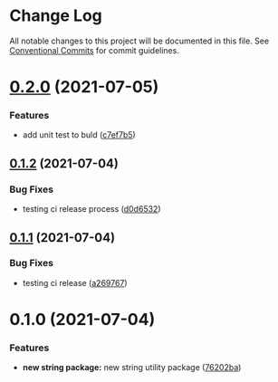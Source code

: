 # Change Log

All notable changes to this project will be documented in this file.
See [Conventional Commits](https://conventionalcommits.org) for commit guidelines.

# [0.2.0](https://github.com/bruuuuuuuce/packages/compare/@straathof/string@0.1.2...@straathof/string@0.2.0) (2021-07-05)


### Features

* add unit test to buld ([c7ef7b5](https://github.com/bruuuuuuuce/packages/commit/c7ef7b5d8fbe8511ec8dad9087f9320f45fa4ef2))





## [0.1.2](https://github.com/bruuuuuuuce/packages/compare/@straathof/string@0.1.1...@straathof/string@0.1.2) (2021-07-04)


### Bug Fixes

* testing ci release process ([d0d6532](https://github.com/bruuuuuuuce/packages/commit/d0d653225a77ec69106d41f4d1594456f2f827e7))





## [0.1.1](https://github.com/bruuuuuuuce/packages/compare/@straathof/string@0.1.0...@straathof/string@0.1.1) (2021-07-04)


### Bug Fixes

* testing ci release ([a269767](https://github.com/bruuuuuuuce/packages/commit/a2697674d27c47c777f6fbb6dddcf039d655f5e3))





# 0.1.0 (2021-07-04)


### Features

* **new string package:** new string utility package ([76202ba](https://github.com/bruuuuuuuce/packages/commit/76202ba162624b6d0f73ca8e4536d4d7f314ed09))
